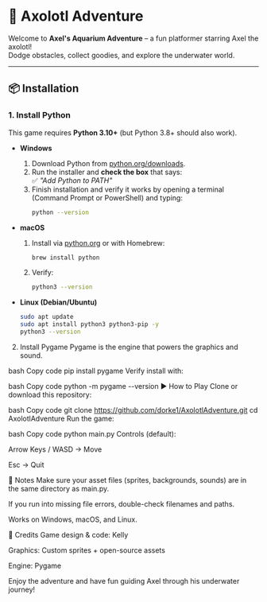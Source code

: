 # 🐡 Axolotl Adventure

Welcome to **Axel's Aquarium Adventure** – a fun platformer starring Axel the axolotl!  
Dodge obstacles, collect goodies, and explore the underwater world.  

---

## 📦 Installation

### 1. Install Python
This game requires **Python 3.10+** (but Python 3.8+ should also work).

- **Windows**  
  1. Download Python from [python.org/downloads](https://www.python.org/downloads/).  
  2. Run the installer and **check the box** that says:  
     ✅ *"Add Python to PATH"*  
  3. Finish installation and verify it works by opening a terminal (Command Prompt or PowerShell) and typing:  
     ```bash
     python --version
     ```

- **macOS**  
  1. Install via [python.org](https://www.python.org/downloads/) or with Homebrew:  
     ```bash
     brew install python
     ```  
  2. Verify:  
     ```bash
     python3 --version
     ```

- **Linux (Debian/Ubuntu)**  
  ```bash
  sudo apt update
  sudo apt install python3 python3-pip -y
  python3 --version
2. Install Pygame
Pygame is the engine that powers the graphics and sound.

bash
Copy code
pip install pygame
Verify install with:

bash
Copy code
python -m pygame --version
▶️ How to Play
Clone or download this repository:

bash
Copy code
git clone https://github.com/dorke1/AxolotlAdventure.git
cd AxolotlAdventure
Run the game:

bash
Copy code
python main.py
Controls (default):

Arrow Keys / WASD → Move

Esc → Quit

📝 Notes
Make sure your asset files (sprites, backgrounds, sounds) are in the same directory as main.py.

If you run into missing file errors, double-check filenames and paths.

Works on Windows, macOS, and Linux.

🐠 Credits
Game design & code: Kelly

Graphics: Custom sprites + open-source assets

Engine: Pygame

Enjoy the adventure and have fun guiding Axel through his underwater journey!
